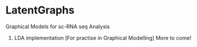# LatentGraphs
Graphical Models for sc-RNA seq Analysis
1. LDA implementation [For practise in Graphical Modelling]
More to come!
